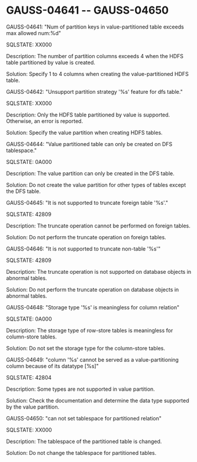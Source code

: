 # GAUSS-04641 -- GAUSS-04650<a name="EN-US_TOPIC_0302073638"></a>

GAUSS-04641: "Num of partition keys in value-partitioned table exceeds max allowed num:%d"

SQLSTATE: XX000

Description: The number of partition columns exceeds 4 when the HDFS table partitioned by value is created.

Solution: Specify 1 to 4 columns when creating the value-partitioned HDFS table.

GAUSS-04642: "Unsupport partition strategy '%s' feature for dfs table."

SQLSTATE: XX000

Description: Only the HDFS table partitioned by value is supported. Otherwise, an error is reported.

Solution: Specify the value partition when creating HDFS tables.

GAUSS-04644: "Value partitioned table can only be created on DFS tablespace."

SQLSTATE: 0A000

Description: The value partition can only be created in the DFS table.

Solution: Do not create the value partition for other types of tables except the DFS table.

GAUSS-04645: "It is not supported to truncate foreign table '%s'."

SQLSTATE: 42809

Description: The truncate operation cannot be performed on foreign tables.

Solution: Do not perform the truncate operation on foreign tables.

GAUSS-04646: "It is not supported to truncate non-table '%s'"

SQLSTATE: 42809

Description: The truncate operation is not supported on database objects in abnormal tables.

Solution: Do not perform the truncate operation on database objects in abnormal tables.

GAUSS-04648: "Storage type '%s' is meaningless for column relation"

SQLSTATE: 0A000

Description: The storage type of row-store tables is meaningless for column-store tables.

Solution: Do not set the storage type for the column-store tables.

GAUSS-04649: "column '%s' cannot be served as a value-partitioning column because of its datatype \[%s\]"

SQLSTATE: 42804

Description: Some types are not supported in value partition.

Solution: Check the documentation and determine the data type supported by the value partition.

GAUSS-04650: "can not set tablespace for partitioned relation"

SQLSTATE: XX000

Description: The tablespace of the partitioned table is changed.

Solution: Do not change the tablespace for partitioned tables.

